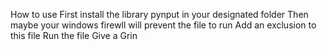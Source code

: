 How to use 
First install the library pynput in your designated folder 
Then maybe your windows firewll will prevent the file to run 
Add an exclusion to this file 
Run the file 
Give a Grin
